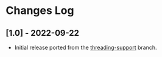 # Changes Log

## [1.0] - 2022-09-22

* Initial release ported from the [threading-support](https://github.com/jgmdev/lite-xl/tree/threading-support) branch.
